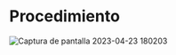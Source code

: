 # Procedimiento
![Captura de pantalla 2023-04-23 180203](https://user-images.githubusercontent.com/83093835/233870828-ffc3dc39-98c4-4a1f-826a-1012b8b3e0b3.png)
